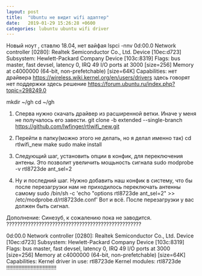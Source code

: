 ```yaml
---
layout: post
title:  "Ubuntu не видит wifi адаптер"
date:   2019-01-29 15:26:28 +0600
categories: lubuntu ubuntu wifi driver
---
```

Новый ноут , ставлю 18.04, нет вайфая
lspci -nnv
0d:00.0 Network controller [0280]: Realtek Semiconductor Co., Ltd. Device [10ec:d723]
	Subsystem: Hewlett-Packard Company Device [103c:8319]
	Flags: bus master, fast devsel, latency 0, IRQ 49
	I/O ports at 3000 [size=256]
	Memory at c4000000 (64-bit, non-prefetchable) [size=64K]
	Capabilities: <access denied>
нет драйвера
https://wireless.wiki.kernel.org/en/users/drivers
здесь говорят нет поддержки
здесь решение
https://forum.ubuntu.ru/index.php?topic=298249.0

mkdir ~/gh
cd ~/gh
1. Сперва нужно скачать драйвер из расширенной ветки. Иначе у меня не получалось его завести.
git clone -b extended --single-branch https://github.com/lwfinger/rtlwifi_new.git

2. Перейти в папку(можно этого не делать, но я делал именно так)
cd rtlwifi_new
make
sudo make install

6. Следующий шаг, установить опции в конфик, для переключения антены. Это позволит увеличить мощьность сигнала
sudo modprobe -v rtl8723de ant_sel=2

7. Ну и последний шаг. Нужно добавить наш конфик в систему, что бы после перезагрузки нам не приходилось переключать антенны самому
sudo /bin/sh -c 'echo "options rtl8723de ant_sel=2" >> /etc/modprobe.d/rtl8723de.conf'
Вот и всё. После перезагрузки у вас должен быть сигнал.

Дополнение: Синезуб, к сожалению пока не заводится.
??????????????????????????????????????????????????

0d:00.0 Network controller [0280]: Realtek Semiconductor Co., Ltd. Device [10ec:d723]
	Subsystem: Hewlett-Packard Company Device [103c:8319]
	Flags: bus master, fast devsel, latency 0, IRQ 49
	I/O ports at 3000 [size=256]
	Memory at c4000000 (64-bit, non-prefetchable) [size=64K]
	Capabilities: <access denied>
	Kernel driver in use: rtl8723de
	Kernel modules: rtl8723de
!!!!!!!!!!!!!!!!!!!!!!!!!!!!!!!!!
